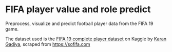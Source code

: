 # FIFA player value and role predict

Preprocess, visualize and predict football player data from the FIFA 19 game.

The dataset used is the [FIFA 19 complete player dataset](https://www.kaggle.com/karangadiya/fifa19) on Kaggle by [Karan Gadiya](https://www.kaggle.com/karangadiya), scraped from https://sofifa.com
